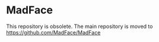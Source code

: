 # MadFace

This repository is obsolete. The main repository is moved to https://github.com/MadFace/MadFace
